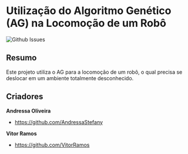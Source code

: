 # Utilização do Algoritmo Genético (AG) na Locomoção de um Robô

![Github Issues](http://img.shields.io/github/issues/VitorRamos/projeto3_IA.svg?style=flat)

## Resumo

Este projeto utiliza o AG para a locomoção de um robô, o qual precisa se deslocar em um ambiente totalmente desconhecido.

## Criadores

**Andressa Oliveira**

* <https://github.com/AndressaStefany>

**Vitor Ramos**

* <https://github.com/VitorRamos>
